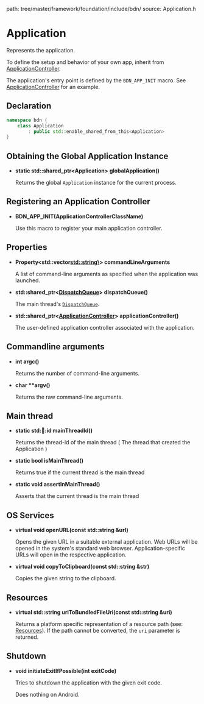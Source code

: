 path: tree/master/framework/foundation/include/bdn/
source: Application.h

# Application

Represents the application.

To define the setup and behavior of your own app, inherit from [ApplicationController](application_controller.md).

The application's entry point is defined by the `BDN_APP_INIT` macro. See [ApplicationController](application_controller.md) for an example.

## Declaration

```C++
namespace bdn {
	class Application 
		: public std::enable_shared_from_this<Application>
}
```

## Obtaining the Global Application Instance

* **static std::shared_ptr<Application\> globalApplication()**

	Returns the global `Application` instance for the current process.

## Registering an Application Controller

* **BDN_APP_INIT(ApplicationControllerClassName)**

	Use this macro to register your main application controller.

## Properties

* **Property<std::vector<std::string\>\> commandLineArguments**

	A list of command-line arguments as specified when the application was launched.

* **std::shared_ptr<[DispatchQueue](dispatch_queue.md)\> dispatchQueue()**

	The main thread's [`DispatchQueue`](dispatch_queue.md).

* **std::shared_ptr<[ApplicationController](application_controller.md)\> applicationController()**

	The user-defined application controller associated with the application.

## Commandline arguments

* **int argc()**

	Returns the number of command-line arguments.

* **char \*\*argv()**

	Returns the raw command-line arguments.

## Main thread

* **static std::thread::id mainThreadId()**

	Returns the thread-id of the main thread ( The thread that created the Application )

* **static bool isMainThread()**

	Returns true if the current thread is the main thread

* **static void assertInMainThread()**

	Asserts that the current thread is the main thread

## OS Services

* **virtual void openURL(const std::string &url)**

	Opens the given URL in a suitable external application. Web URLs will be opened in the system's standard web browser. Application-specific URLs will open in the respective application.

* **virtual void copyToClipboard(const std::string &str)**

	Copies the given string to the clipboard.

## Resources

* **virtual std::string uriToBundledFileUri(const std::string &uri)**

	Returns a platform specific representation of a resource path (see: [Resources](../../guides/fundamentals/resources.md)). If the path cannot be converted, the `uri` parameter is returned.

## Shutdown

* **void initiateExitIfPossible(int exitCode)** 

	Tries to shutdown the application with the given exit code.

	Does nothing on Android.